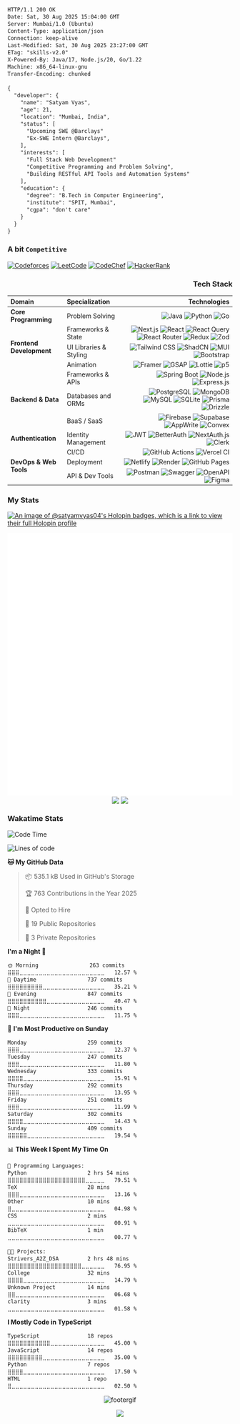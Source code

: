 ```http
HTTP/1.1 200 OK
Date: Sat, 30 Aug 2025 15:04:00 GMT
Server: Mumbai/1.0 (Ubuntu)
Content-Type: application/json
Connection: keep-alive
Last-Modified: Sat, 30 Aug 2025 23:27:00 GMT
ETag: "skills-v2.0"
X-Powered-By: Java/17, Node.js/20, Go/1.22
Machine: x86_64-linux-gnu
Transfer-Encoding: chunked

{
  "developer": {
    "name": "Satyam Vyas",
    "age": 21,
    "location": "Mumbai, India",
    "status": [
      "Upcoming SWE @Barclays"
      "Ex-SWE Intern @Barclays",
    ],
    "interests": [
      "Full Stack Web Development"
      "Competitive Programming and Problem Solving",
      "Building RESTful API Tools and Automation Systems"
    ],
    "education": {
      "degree": "B.Tech in Computer Engineering",
      "institute": "SPIT, Mumbai",
      "cgpa": "don't care"
    }
  }
}
```

<h3 align="left">A bit <code>Competitive</code></h3>
<p align="left">
  <a href="https://codeforces.com/profile/SatyamVyas04" target="blank"><img align="center" src="https://cdn.iconscout.com/icon/free/png-256/free-code-forces-3521352-2944796.png" alt="Codeforces" height="40" /></a>
  <a href="https://www.leetcode.com/user0872ue" target="blank"><img align="center" src="https://upload.wikimedia.org/wikipedia/commons/a/ab/LeetCode_logo_white_no_text.svg" alt="LeetCode" height="40" width="40" /></a>
  <a href="https://www.codechef.com/users/satyam_vyas_04" target="blank"><img align="center" src="https://user-images.githubusercontent.com/112865144/208242156-4db8653b-0464-43ce-a54e-08f701b64b73.png" alt="CodeChef" height="40" width="40" /></a>
  <a href="https://www.hackerrank.com/satyam_vyas_04" target="blank"><img align="center" src="https://cdn4.iconfinder.com/data/icons/logos-and-brands/512/160_Hackerrank_logo_logos-512.png" alt="HackerRank" height="40" width="40" /></a>
</p>

<h3 align="right">Tech Stack</h3>
<table width="100%">
	<thead>
		<tr>
			<th align="left" width="25%">Domain</th>
			<th align="left" width="25%">Specialization</th>
			<th align="right">Technologies</th>
		</tr>
	</thead>
	<tbody>
		<tr>
			<td><b>Core Programming</b></td>
			<td>Problem Solving</td>
			<td align="right">
				<img
					src="https://img.shields.io/badge/Java-151b23?style=for-the-badge&logo=openjdk&logoColor=ED8B00"
					alt="Java"
				/>
				<img
					src="https://img.shields.io/badge/Python-151b23?style=for-the-badge&logo=python"
					alt="Python"
				/>
				<img
					src="https://img.shields.io/badge/Go-151b23?style=for-the-badge&logo=go"
					alt="Go"
				/>
			</td>
		</tr>
		<tr>
			<td rowspan="3"><b>Frontend Development</b></td>
			<td>Frameworks & State</td>
			<td align="right">
				<img
					src="https://img.shields.io/badge/Next.js-0d1117?style=for-the-badge&logo=nextdotjs"
					alt="Next.js"
				/>
				<img
					src="https://img.shields.io/badge/React-0d1117?style=for-the-badge&logo=react"
					alt="React"
				/>
				<img
					src="https://img.shields.io/badge/React%20Query-0d1117?style=for-the-badge&logo=reactquery&logoColor=FF4154"
					alt="React Query"
				/>
				<img
					src="https://img.shields.io/badge/React_Router-0d1117?style=for-the-badge&logo=react-router"
					alt="React Router"
				/>
				<img
					src="https://img.shields.io/badge/Redux-0d1117?style=for-the-badge&logo=redux&logoColor=593D88"
					alt="Redux"
				/>
				<img
					src="https://img.shields.io/badge/Zod-0d1117?style=for-the-badge&logo=zod&logoColor=3068B7"
					alt="Zod"
				/>
			</td>
		</tr>
		<tr>
			<td>UI Libraries & Styling</td>
			<td align="right">
				<img
					src="https://img.shields.io/badge/TailwindCSS-151b23?style=for-the-badge&logo=tailwindcss"
					alt="Tailwind CSS"
				/>
				<img
					src="https://img.shields.io/badge/shadcn-151b23?style=for-the-badge&logo=shadcnui"
					alt="ShadCN"
				/>
				<img
					src="https://img.shields.io/badge/MUI-151b23?style=for-the-badge&logo=mui"
					alt="MUI"
				/>
				<img
					src="https://img.shields.io/badge/bootstrap-151b23?style=for-the-badge&logo=bootstrap"
					alt="Bootstrap"
				/>
			</td>
		</tr>
		<tr>
			<td>Animation</td>
			<td align="right">
				<img
					src="https://img.shields.io/badge/Framer-0d1117?style=for-the-badge&logo=framer&logoColor=blue"
					alt="Framer"
				/>
				<img
					src="https://img.shields.io/badge/GSAP-0d1117?style=for-the-badge&logo=gsap"
					alt="GSAP"
				/>
				<img
					src="https://img.shields.io/badge/Lottie-0d1117?style=for-the-badge&logo=lottiefiles&logoColor=00DDB3"
					alt="Lottie"
				/>
				<img
					src="https://img.shields.io/badge/p5.js-0d1117?style=for-the-badge&logo=p5.js&logoColor=ED225D"
					alt="p5"
				/>
			</td>
		</tr>
		<tr>
			<td rowspan="3"><b>Backend & Data</b></td>
			<td>Frameworks & APIs</td>
			<td align="right">
				<img
					src="https://img.shields.io/badge/SpringBoot-151b23?style=for-the-badge&logo=springboot"
					alt="Spring Boot"
				/>
				<img
					src="https://img.shields.io/badge/Node.js-151b23?style=for-the-badge&logo=node.js"
					alt="Node.js"
				/>
				<img
					src="https://img.shields.io/badge/Express.js-151b23.svg?style=for-the-badge&logo=express"
					alt="Express.js"
				/>
			</td>
		</tr>
		<tr>
			<td>Databases and ORMs</td>
			<td align="right">
				<img
					src="https://img.shields.io/badge/PostgreSQL-0d1117?style=for-the-badge&logo=postgresql"
					alt="PostgreSQL"
				/>
				<img
					src="https://img.shields.io/badge/MongoDB-0d1117?style=for-the-badge&logo=mongodb"
					alt="MongoDB"
				/>
				<img
					src="https://img.shields.io/badge/MySQL-0d1117?style=for-the-badge&logo=mysql"
					alt="MySQL"
				/>
				<img
					src="https://img.shields.io/badge/SQLite-0d1117?style=for-the-badge&logo=sqlite"
					alt="SQLite"
				/>
				<img
					src="https://img.shields.io/badge/Prisma-0d1117?style=for-the-badge&logo=prisma"
					alt="Prisma"
				/>
				<img
					src="https://img.shields.io/badge/Drizzle-0d1117?style=for-the-badge&logo=drizzle"
					alt="Drizzle"
				/>
			</td>
		</tr>
		<tr>
			<td>BaaS / SaaS</td>
			<td align="right">
				<img
					src="https://img.shields.io/badge/Firebase-151b23.svg?style=for-the-badge&logo=firebase&logoColor=ffca28"
					alt="Firebase"
				/>
				<img
					src="https://img.shields.io/badge/Supabase-151b23?style=for-the-badge&logo=supabase"
					alt="Supabase"
				/>
				<img
					src="https://img.shields.io/badge/AppWrite-151b23?style=for-the-badge&logo=appwrite"
					alt="AppWrite"
				/>
				<img
					src="https://img.shields.io/badge/Convex-151b23?style=for-the-badge&logo=convex&logoColor=white"
					alt="Convex"
				/>
			</td>
		</tr>
		<tr>
			<td><b>Authentication</b></td>
			<td>Identity Management</td>
			<td align="right">
				<img
					src="https://img.shields.io/badge/JWT-0d1117?style=for-the-badge&logo=JSON%20web%20tokens"
					alt="JWT"
				/>
				<img
					src="https://img.shields.io/badge/BetterAuth-0d1117?style=for-the-badge&logo=betterauth&logoColor=white"
					alt="BetterAuth"
				/>
				<img
					src="https://img.shields.io/badge/NextAuth.js-0d1117?style=for-the-badge&logo=next.js"
					alt="NextAuth.js"
				/>
				<img
					src="https://img.shields.io/badge/Clerk-0d1117?logo=clerk&style=for-the-badge&logoColor=654bf6"
					alt="Clerk"
				/>
			</td>
		</tr>
		<tr>
			<td rowspan="3"><b>DevOps & Web Tools</b></td>
			<td>CI/CD</td>
			<td align="right">
				<img
					src="https://img.shields.io/badge/GitHub%20Actions-151b23?style=for-the-badge&logo=githubactions&logoColor=white"
					alt="GitHub Actions"
				/>
				<img
					src="https://img.shields.io/badge/Vercel-0d1117.svg?style=for-the-badge&logo=vercel&logoColor=white"
					alt="Vercel CI"
				/>
			</td>
		</tr>
		<tr>
			<td>Deployment</td>
			<td align="right">
				<img
					src="https://img.shields.io/badge/Netlify-0d1117.svg?style=for-the-badge&logo=netlify&logoColor=#00C7B7"
					alt="Netlify"
				/>
				<img
					src="https://img.shields.io/badge/Render-0d1117.svg?style=for-the-badge&logo=render&logoColor=white"
					alt="Render"
				/>
				<img
					src="https://img.shields.io/badge/GitHub%20Pages-0d1117?style=for-the-badge&logo=github&logoColor=white"
					alt="GitHub Pages"
				/>
			</td>
		</tr>
		<tr>
			<td>API & Dev Tools</td>
			<td align="right">
				<img
					src="https://img.shields.io/badge/Postman-151b23?style=for-the-badge&logo=postman"
					alt="Postman"
				/>
				<img
					src="https://img.shields.io/badge/Swagger-151b23?style=for-the-badge&logo=swagger"
					alt="Swagger"
				/>
				<img
					src="https://img.shields.io/badge/OpenAPI-151b23?style=for-the-badge&logo=openapiinitiative"
					alt="OpenAPI"
				/>
				<img
					src="https://img.shields.io/badge/Figma-151b23.svg?style=for-the-badge&logo=figma"
					alt="Figma"
				/>
			</td>
		</tr>
	</tbody>
</table>

### My Stats

[![An image of @satyamvyas04's Holopin badges, which is a link to view their full Holopin profile](https://holopin.me/satyamvyas04)](https://holopin.io/@satyamvyas04)

<p align='center'>
  <img align="center" src="https://raw.githubusercontent.com/SatyamVyas04/README-Stats/master/generated/overview.svg"/>
  <img align="center" src="https://raw.githubusercontent.com/SatyamVyas04/README-Stats/master/generated/languages.svg"/>
  <br />
  <img align="center" src="https://leetcard.jacoblin.cool/user0872ue?theme=wtf&font=Fira+Code&ext=heatmap" height="220"/>
  <img align="center" src="https://codeforces-readme-stats.vercel.app/api/card?username=SatyamVyas04&theme=vue&disable_animations=false&show_icons=true&force_username=true" height="220"/>
</p>

### Wakatime Stats

<!--START_SECTION:waka-->
![Code Time](http://img.shields.io/badge/Code%20Time-860%20hrs%2017%20mins-blue)

![Lines of code](https://img.shields.io/badge/From%20Hello%20World%20I%27ve%20Written-3.2%20million%20lines%20of%20code-blue)

**🐱 My GitHub Data** 

> 📦 535.1 kB Used in GitHub's Storage 
 > 
> 🏆 763 Contributions in the Year 2025
 > 
> 💼 Opted to Hire
 > 
> 📜 19 Public Repositories 
 > 
> 🔑 3 Private Repositories 
 > 
**I'm a Night 🦉** 

```text
🌞 Morning                263 commits         ⣿⣿⣿⣀⣀⣀⣀⣀⣀⣀⣀⣀⣀⣀⣀⣀⣀⣀⣀⣀⣀⣀⣀⣀⣀   12.57 % 
🌆 Daytime                737 commits         ⣿⣿⣿⣿⣿⣿⣿⣿⣿⣀⣀⣀⣀⣀⣀⣀⣀⣀⣀⣀⣀⣀⣀⣀⣀   35.21 % 
🌃 Evening                847 commits         ⣿⣿⣿⣿⣿⣿⣿⣿⣿⣿⣀⣀⣀⣀⣀⣀⣀⣀⣀⣀⣀⣀⣀⣀⣀   40.47 % 
🌙 Night                  246 commits         ⣿⣿⣿⣀⣀⣀⣀⣀⣀⣀⣀⣀⣀⣀⣀⣀⣀⣀⣀⣀⣀⣀⣀⣀⣀   11.75 % 
```
📅 **I'm Most Productive on Sunday** 

```text
Monday                   259 commits         ⣿⣿⣿⣀⣀⣀⣀⣀⣀⣀⣀⣀⣀⣀⣀⣀⣀⣀⣀⣀⣀⣀⣀⣀⣀   12.37 % 
Tuesday                  247 commits         ⣿⣿⣿⣀⣀⣀⣀⣀⣀⣀⣀⣀⣀⣀⣀⣀⣀⣀⣀⣀⣀⣀⣀⣀⣀   11.80 % 
Wednesday                333 commits         ⣿⣿⣿⣿⣀⣀⣀⣀⣀⣀⣀⣀⣀⣀⣀⣀⣀⣀⣀⣀⣀⣀⣀⣀⣀   15.91 % 
Thursday                 292 commits         ⣿⣿⣿⣀⣀⣀⣀⣀⣀⣀⣀⣀⣀⣀⣀⣀⣀⣀⣀⣀⣀⣀⣀⣀⣀   13.95 % 
Friday                   251 commits         ⣿⣿⣿⣀⣀⣀⣀⣀⣀⣀⣀⣀⣀⣀⣀⣀⣀⣀⣀⣀⣀⣀⣀⣀⣀   11.99 % 
Saturday                 302 commits         ⣿⣿⣿⣿⣀⣀⣀⣀⣀⣀⣀⣀⣀⣀⣀⣀⣀⣀⣀⣀⣀⣀⣀⣀⣀   14.43 % 
Sunday                   409 commits         ⣿⣿⣿⣿⣿⣀⣀⣀⣀⣀⣀⣀⣀⣀⣀⣀⣀⣀⣀⣀⣀⣀⣀⣀⣀   19.54 % 
```


📊 **This Week I Spent My Time On** 

```text
💬 Programming Languages: 
Python                   2 hrs 54 mins       ⣿⣿⣿⣿⣿⣿⣿⣿⣿⣿⣿⣿⣿⣿⣿⣿⣿⣿⣿⣿⣀⣀⣀⣀⣀   79.51 % 
TeX                      28 mins             ⣿⣿⣿⣀⣀⣀⣀⣀⣀⣀⣀⣀⣀⣀⣀⣀⣀⣀⣀⣀⣀⣀⣀⣀⣀   13.16 % 
Other                    10 mins             ⣿⣀⣀⣀⣀⣀⣀⣀⣀⣀⣀⣀⣀⣀⣀⣀⣀⣀⣀⣀⣀⣀⣀⣀⣀   04.98 % 
CSS                      2 mins              ⣀⣀⣀⣀⣀⣀⣀⣀⣀⣀⣀⣀⣀⣀⣀⣀⣀⣀⣀⣀⣀⣀⣀⣀⣀   00.91 % 
BibTeX                   1 min               ⣀⣀⣀⣀⣀⣀⣀⣀⣀⣀⣀⣀⣀⣀⣀⣀⣀⣀⣀⣀⣀⣀⣀⣀⣀   00.77 % 

🐱‍💻 Projects: 
Strivers_A2Z_DSA         2 hrs 48 mins       ⣿⣿⣿⣿⣿⣿⣿⣿⣿⣿⣿⣿⣿⣿⣿⣿⣿⣿⣿⣀⣀⣀⣀⣀⣀   76.95 % 
College                  32 mins             ⣿⣿⣿⣿⣀⣀⣀⣀⣀⣀⣀⣀⣀⣀⣀⣀⣀⣀⣀⣀⣀⣀⣀⣀⣀   14.79 % 
Unknown Project          14 mins             ⣿⣿⣀⣀⣀⣀⣀⣀⣀⣀⣀⣀⣀⣀⣀⣀⣀⣀⣀⣀⣀⣀⣀⣀⣀   06.68 % 
clarity                  3 mins              ⣀⣀⣀⣀⣀⣀⣀⣀⣀⣀⣀⣀⣀⣀⣀⣀⣀⣀⣀⣀⣀⣀⣀⣀⣀   01.58 % 
```

**I Mostly Code in TypeScript** 

```text
TypeScript               18 repos            ⣿⣿⣿⣿⣿⣿⣿⣿⣿⣿⣿⣀⣀⣀⣀⣀⣀⣀⣀⣀⣀⣀⣀⣀⣀   45.00 % 
JavaScript               14 repos            ⣿⣿⣿⣿⣿⣿⣿⣿⣿⣀⣀⣀⣀⣀⣀⣀⣀⣀⣀⣀⣀⣀⣀⣀⣀   35.00 % 
Python                   7 repos             ⣿⣿⣿⣿⣀⣀⣀⣀⣀⣀⣀⣀⣀⣀⣀⣀⣀⣀⣀⣀⣀⣀⣀⣀⣀   17.50 % 
HTML                     1 repo              ⣿⣀⣀⣀⣀⣀⣀⣀⣀⣀⣀⣀⣀⣀⣀⣀⣀⣀⣀⣀⣀⣀⣀⣀⣀   02.50 % 
```




<!--END_SECTION:waka-->

<p align='center'>
  <img src="https://raw.githubusercontent.com/saadeghi/saadeghi/master/dino.gif" alt="footergif" align=center>
</p>

<p align='center'>
  <img src="https://komarev.com/ghpvc/?username=SatyamVyas04&style=for-the-badge&color=343434"/>
</p>
